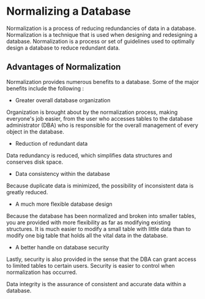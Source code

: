 # Normalizing a Database

Normalization is a process of reducing redundancies of data in a database. Normalization is a technique that is used when designing and redesigning a database. Normalization is a process or set of guidelines used to optimally design a database to reduce redundant data.

## Advantages of Normalization

Normalization provides numerous benefits to a database. Some of the major benefits include the following :

* Greater overall database organization

Organization is brought about by the normalization process, making everyone's job easier, from the user who accesses tables to the database administrator (DBA) who is responsible for the overall management of every object in the database.

* Reduction of redundant data

Data redundancy is reduced, which simplifies data structures and conserves disk space.

* Data consistency within the database

Because duplicate data is minimized, the possibility of inconsistent data is greatly reduced.

* A much more flexible database design

Because the database has been normalized and broken into smaller tables, you are provided with more flexibility as far as modifying existing structures. It is much easier to modify a small table with little data than to modify one big table that holds all the vital data in the database.

* A better handle on database security

Lastly, security is also provided in the sense that the DBA can grant access to limited tables to certain users. Security is easier to control when normalization has occurred.

Data integrity is the assurance of consistent and accurate data within a database.